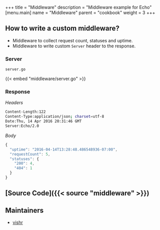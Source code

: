 +++
title = "Middleware"
description = "Middleware example for Echo"
[menu.main]
  name = "Middleware"
  parent = "cookbook"
  weight = 3
+++

## How to write a custom middleware?

- Middleware to collect request count, statuses and uptime.
- Middleware to write custom `Server` header to the response.

### Server

`server.go`

{{< embed "middleware/server.go" >}}

### Response

*Headers*
```sh
Content-Length:122
Content-Type:application/json; charset=utf-8
Date:Thu, 14 Apr 2016 20:31:46 GMT
Server:Echo/2.0
```

*Body*

```js
{
  "uptime": "2016-04-14T13:28:48.486548936-07:00",
  "requestCount": 5,
  "statuses": {
    "200": 4,
    "404": 1
  }
}
```

## [Source Code]({{< source "middleware" >}})

## Maintainers

- [vishr](https://github.com/vishr)
